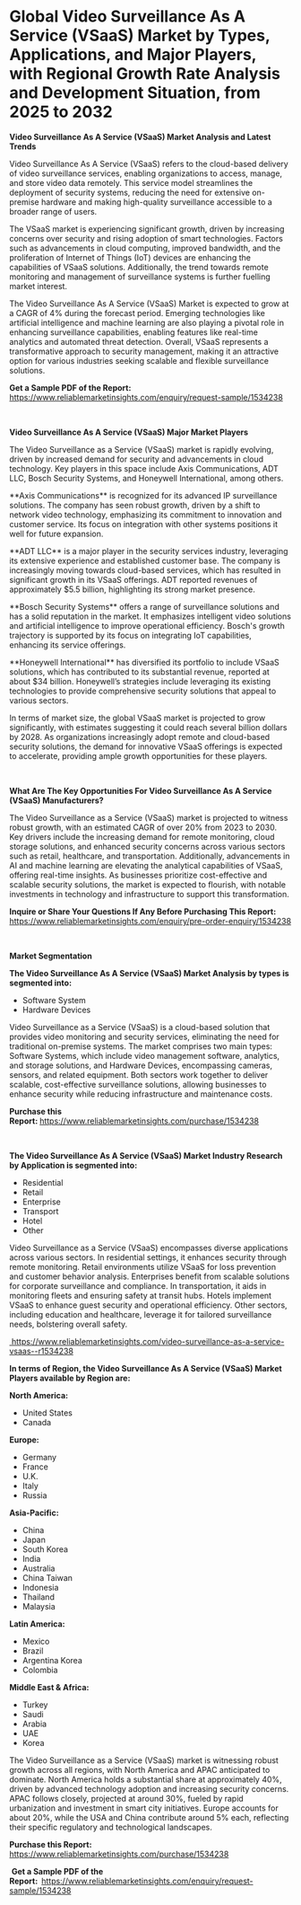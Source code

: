<p><h1>Global Video Surveillance As A Service (VSaaS) Market by Types, Applications, and Major Players, with Regional Growth Rate Analysis and Development Situation, from 2025 to 2032</h1></p><p><strong>Video Surveillance As A Service (VSaaS) Market Analysis and Latest Trends</strong></p>
<p><p>Video Surveillance As A Service (VSaaS) refers to the cloud-based delivery of video surveillance services, enabling organizations to access, manage, and store video data remotely. This service model streamlines the deployment of security systems, reducing the need for extensive on-premise hardware and making high-quality surveillance accessible to a broader range of users. </p><p>The VSaaS market is experiencing significant growth, driven by increasing concerns over security and rising adoption of smart technologies. Factors such as advancements in cloud computing, improved bandwidth, and the proliferation of Internet of Things (IoT) devices are enhancing the capabilities of VSaaS solutions. Additionally, the trend towards remote monitoring and management of surveillance systems is further fuelling market interest.</p><p>The Video Surveillance As A Service (VSaaS) Market is expected to grow at a CAGR of 4% during the forecast period. Emerging technologies like artificial intelligence and machine learning are also playing a pivotal role in enhancing surveillance capabilities, enabling features like real-time analytics and automated threat detection. Overall, VSaaS represents a transformative approach to security management, making it an attractive option for various industries seeking scalable and flexible surveillance solutions.</p></p>
<p><strong>Get a Sample PDF of the Report:&nbsp;</strong> <a href="https://www.reliablemarketinsights.com/enquiry/request-sample/1534238?utm_campaign=3084&utm_medium=2&utm_source=Github&utm_content=ia&utm_term=20042025&utm_id=video-surveillance-as-a-service-vsaas">https://www.reliablemarketinsights.com/enquiry/request-sample/1534238</a></p>
<p>&nbsp;</p>
<p><strong>Video Surveillance As A Service (VSaaS) Major Market Players</strong></p>
<p><p>The Video Surveillance as a Service (VSaaS) market is rapidly evolving, driven by increased demand for security and advancements in cloud technology. Key players in this space include Axis Communications, ADT LLC, Bosch Security Systems, and Honeywell International, among others.</p><p>**Axis Communications** is recognized for its advanced IP surveillance solutions. The company has seen robust growth, driven by a shift to network video technology, emphasizing its commitment to innovation and customer service. Its focus on integration with other systems positions it well for future expansion.</p><p>**ADT LLC** is a major player in the security services industry, leveraging its extensive experience and established customer base. The company is increasingly moving towards cloud-based services, which has resulted in significant growth in its VSaaS offerings. ADT reported revenues of approximately $5.5 billion, highlighting its strong market presence.</p><p>**Bosch Security Systems** offers a range of surveillance solutions and has a solid reputation in the market. It emphasizes intelligent video solutions and artificial intelligence to improve operational efficiency. Bosch's growth trajectory is supported by its focus on integrating IoT capabilities, enhancing its service offerings.</p><p>**Honeywell International** has diversified its portfolio to include VSaaS solutions, which has contributed to its substantial revenue, reported at about $34 billion. Honeywell’s strategies include leveraging its existing technologies to provide comprehensive security solutions that appeal to various sectors.</p><p>In terms of market size, the global VSaaS market is projected to grow significantly, with estimates suggesting it could reach several billion dollars by 2028. As organizations increasingly adopt remote and cloud-based security solutions, the demand for innovative VSaaS offerings is expected to accelerate, providing ample growth opportunities for these players.</p></p>
<p>&nbsp;</p>
<p><strong>What Are The Key Opportunities For Video Surveillance As A Service (VSaaS) Manufacturers?</strong></p>
<p><p>The Video Surveillance as a Service (VSaaS) market is projected to witness robust growth, with an estimated CAGR of over 20% from 2023 to 2030. Key drivers include the increasing demand for remote monitoring, cloud storage solutions, and enhanced security concerns across various sectors such as retail, healthcare, and transportation. Additionally, advancements in AI and machine learning are elevating the analytical capabilities of VSaaS, offering real-time insights. As businesses prioritize cost-effective and scalable security solutions, the market is expected to flourish, with notable investments in technology and infrastructure to support this transformation.</p></p>
<p><strong>Inquire or Share Your Questions If Any Before Purchasing This Report:</strong> <a href="https://www.reliablemarketinsights.com/enquiry/pre-order-enquiry/1534238?utm_campaign=3084&utm_medium=2&utm_source=Github&utm_content=ia&utm_term=20042025&utm_id=video-surveillance-as-a-service-vsaas">https://www.reliablemarketinsights.com/enquiry/pre-order-enquiry/1534238</a></p>
<p>&nbsp;</p>
<p><strong>Market Segmentation</strong></p>
<p><strong>The Video Surveillance As A Service (VSaaS) Market Analysis by types is segmented into:</strong></p>
<p><ul><li>Software System</li><li>Hardware Devices</li></ul></p>
<p><p>Video Surveillance as a Service (VSaaS) is a cloud-based solution that provides video monitoring and security services, eliminating the need for traditional on-premise systems. The market comprises two main types: Software Systems, which include video management software, analytics, and storage solutions, and Hardware Devices, encompassing cameras, sensors, and related equipment. Both sectors work together to deliver scalable, cost-effective surveillance solutions, allowing businesses to enhance security while reducing infrastructure and maintenance costs.</p></p>
<p><strong>Purchase this Report:&nbsp;</strong><a href="https://www.reliablemarketinsights.com/purchase/1534238?utm_campaign=3084&utm_medium=2&utm_source=Github&utm_content=ia&utm_term=20042025&utm_id=video-surveillance-as-a-service-vsaas">https://www.reliablemarketinsights.com/purchase/1534238</a></p>
<p>&nbsp;</p>
<p><strong>The Video Surveillance As A Service (VSaaS) Market Industry Research by Application is segmented into:</strong></p>
<p><ul><li>Residential</li><li>Retail</li><li>Enterprise</li><li>Transport</li><li>Hotel</li><li>Other</li></ul></p>
<p><p>Video Surveillance as a Service (VSaaS) encompasses diverse applications across various sectors. In residential settings, it enhances security through remote monitoring. Retail environments utilize VSaaS for loss prevention and customer behavior analysis. Enterprises benefit from scalable solutions for corporate surveillance and compliance. In transportation, it aids in monitoring fleets and ensuring safety at transit hubs. Hotels implement VSaaS to enhance guest security and operational efficiency. Other sectors, including education and healthcare, leverage it for tailored surveillance needs, bolstering overall safety.</p></p>
<p><a href="https://www.reliablemarketinsights.com/video-surveillance-as-a-service-vsaas--r1534238?utm_campaign=3084&utm_medium=2&utm_source=Github&utm_content=ia&utm_term=20042025&utm_id=video-surveillance-as-a-service-vsaas">&nbsp;https://www.reliablemarketinsights.com/video-surveillance-as-a-service-vsaas--r1534238</a></p>
<p><strong>In terms of Region, the Video Surveillance As A Service (VSaaS) Market Players available by Region are:</strong></p>
<p>
    <p> <strong> North America: </strong>
        <ul>
            <li>United States</li>
            <li>Canada</li>
        </ul>
        </p> 
    <p> <strong> Europe: </strong>
        <ul>
            <li>Germany</li>
            <li>France</li>
            <li>U.K.</li>
            <li>Italy</li>
            <li>Russia</li>
        </ul>
        </p> 
    <p> <strong> Asia-Pacific: </strong>
        <ul>
            <li>China</li>
            <li>Japan</li>
            <li>South Korea</li>
            <li>India</li>
            <li>Australia</li>
            <li>China Taiwan</li>
            <li>Indonesia</li>
            <li>Thailand</li>
            <li>Malaysia</li>
        </ul>
        </p> 
    <p> <strong> Latin America: </strong>
        <ul>
            <li>Mexico</li>
            <li>Brazil</li>
            <li>Argentina Korea</li>
            <li>Colombia</li>
        </ul>
        </p> 
    <p> <strong> Middle East & Africa: </strong>
        <ul>
            <li>Turkey</li>
            <li>Saudi</li>
            <li>Arabia</li>
            <li>UAE</li>
            <li>Korea</li>
        </ul>
    </p>
    </p>
<p><p>The Video Surveillance as a Service (VSaaS) market is witnessing robust growth across all regions, with North America and APAC anticipated to dominate. North America holds a substantial share at approximately 40%, driven by advanced technology adoption and increasing security concerns. APAC follows closely, projected at around 30%, fueled by rapid urbanization and investment in smart city initiatives. Europe accounts for about 20%, while the USA and China contribute around 5% each, reflecting their specific regulatory and technological landscapes.</p></p>
<p><strong>Purchase this Report: </strong><a href="https://www.reliablemarketinsights.com/purchase/1534238?utm_campaign=3084&utm_medium=2&utm_source=Github&utm_content=ia&utm_term=20042025&utm_id=video-surveillance-as-a-service-vsaas">https://www.reliablemarketinsights.com/purchase/1534238</a></p>
<p>&nbsp;<strong>Get a Sample PDF of the Report:&nbsp;&nbsp;</strong><a href="https://www.reliablemarketinsights.com/enquiry/request-sample/1534238?utm_campaign=3084&utm_medium=2&utm_source=Github&utm_content=ia&utm_term=20042025&utm_id=video-surveillance-as-a-service-vsaas">https://www.reliablemarketinsights.com/enquiry/request-sample/1534238</a></p>
<p><strong></strong></p>
<p><p></p><p></p><p></p></p>